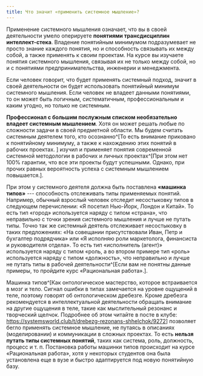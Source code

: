 ```yaml
---
title: Что значит «применить системное мышление»?
---
```


Применение системного мышления означает, что вы в своей деятельности
умело оперируете **понятиями трансдисциплин интеллект-стека**. Владение
понятийным минимумом подразумевает не просто знание каждого понятия, но
и способность связывать их между собой, а также применять к своим
проектам. На курсе вы изучаете понятия системного мышления, связывая их
не только между собой, но и с понятиями предпринимательства, инженерии и
менеджмента.

Если человек говорит, что будет применять системный подход, значит в
своей деятельности он будет использовать понятийный минимум системного
мышления. Если человек не владеет данными понятиями, то он может быть
логичным, систематичным, профессиональным и каким угодно, но только не
системным.

**Профессионал с большим послужным списком необязательно владеет
системным мышлением**. Хотя он может решать любые по сложности задачи в
своей предметной области. Мы будем считать системным деятелем того, кто
осознанно^[То есть внимание приковано к понятийному
минимуму, а также к нахождению этих понятий в рабочих проектах.
] изучил и применяет понятия современной системной
методологии в рабочих и личных проектах^[При этом нет
100% гарантии, что все эти проекты будут успешными. Однако, при прочих
равных вероятность успеха с системным мышлением
повышается.].

При этом у системного деятеля должна быть поставлена **«машинка типов»**
--- способность отслеживать типы применяемых понятий. Например, обычный
взрослый человек отследит несостыковку типов в следующем перечислении:
«Я посетил Нью-Йорк, Лондон и Китай». То есть тип «город» используется
наряду с типом «страна», что неправильно с точки зрения системного
мышления и лучше не путать типы. Точно так же системный деятель
отслеживает несостыковку в таких предложениях: «На совещании
присутствовали Иван, Петр и бухгалтер подрядчика» или «Я исполняю роли
маркетолога, финансиста и руководителя отдела». То есть тип «исполнитель
(агент)» используется наряду с типом «роль, а во втором примере тип
«роль» используется наряду с типом «должность», что неправильно и лучше
не путать типы в рабочей деятельности^[Если вам не
понятны данные примеры, то пройдите курс «Рациональная
работа».].

Машинка типов^[Как онтологическое мастерство, которое
встраивается в мозг и тело. Сигнал ошибки в типах замечается на уровне
ощущений в теле, поэтому говорят об онтологическом дребезге. Кроме
дребезга рекомендуется в интеллектуальной деятельности обращать внимание
на другие ощущения в теле, такие как мыслительный резонанс и творческий
щелчок. Подробнее об этом читайте в посте в клубе:
<https://systemsworld.club/t/drebezg-rezonans-shhelchok/9272>]
позволяет бегло применять системное мышление, не путаясь в описаниях
(моделировании) и коммуникации в сложных проектах. То есть **нельзя
путать типы системных понятий**, таких как система, роль, должность,
процесс и т. п. Постановка работы машинки типов происходит на курсе
«Рациональная работа», хотя у некоторых студентов она была установлена
еще в вузе и быстро адаптируется под новую понятийную базу.
